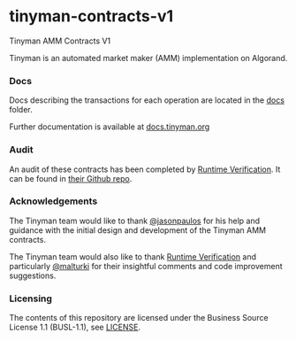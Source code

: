 # tinyman-contracts-v1
Tinyman AMM Contracts V1

Tinyman is an automated market maker (AMM) implementation on Algorand.


### Docs

Docs describing the transactions for each operation are located in the [docs](docs/) folder.

Further documentation is available at [docs.tinyman.org](https://docs.tinyman.org)

### Audit
An audit of these contracts has been completed by [Runtime Verification](https://runtimeverification.com/). It can be found in [their Github repo](https://github.com/runtimeverification/publications/blob/main/reports/smart-contracts/Tinyman.pdf).


### Acknowledgements
The Tinyman team would like to thank [@jasonpaulos](https://github.com/jasonpaulos) for his help and guidance with the initial design and development of the Tinyman AMM contracts.

The Tinyman team would also like to thank [Runtime Verification](https://runtimeverification.com/) and particularly [@malturki](https://github.com/malturki) for their insightful comments and code improvement suggestions.

### Licensing

The contents of this repository are licensed under the Business Source License 1.1 (BUSL-1.1), see [LICENSE](LICENSE).
